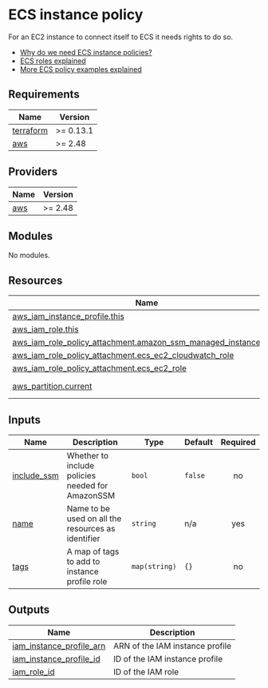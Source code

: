 # ECS instance policy

For an EC2 instance to connect itself to ECS it needs rights to do so.

* [Why do we need ECS instance policies?](http://docs.aws.amazon.com/AmazonECS/latest/developerguide/instance_IAM_role.html)
* [ECS roles explained](http://docs.aws.amazon.com/AmazonECS/latest/developerguide/ecs_managed_policies.html)
* [More ECS policy examples explained](http://docs.aws.amazon.com/AmazonECS/latest/developerguide/IAMPolicyExamples.html)

<!-- BEGINNING OF PRE-COMMIT-TERRAFORM DOCS HOOK -->
## Requirements

| Name | Version |
|------|---------|
| <a name="requirement_terraform"></a> [terraform](#requirement\_terraform) | >= 0.13.1 |
| <a name="requirement_aws"></a> [aws](#requirement\_aws) | >= 2.48 |

## Providers

| Name | Version |
|------|---------|
| <a name="provider_aws"></a> [aws](#provider\_aws) | >= 2.48 |

## Modules

No modules.

## Resources

| Name | Type |
|------|------|
| [aws_iam_instance_profile.this](https://registry.terraform.io/providers/hashicorp/aws/latest/docs/resources/iam_instance_profile) | resource |
| [aws_iam_role.this](https://registry.terraform.io/providers/hashicorp/aws/latest/docs/resources/iam_role) | resource |
| [aws_iam_role_policy_attachment.amazon_ssm_managed_instance_core](https://registry.terraform.io/providers/hashicorp/aws/latest/docs/resources/iam_role_policy_attachment) | resource |
| [aws_iam_role_policy_attachment.ecs_ec2_cloudwatch_role](https://registry.terraform.io/providers/hashicorp/aws/latest/docs/resources/iam_role_policy_attachment) | resource |
| [aws_iam_role_policy_attachment.ecs_ec2_role](https://registry.terraform.io/providers/hashicorp/aws/latest/docs/resources/iam_role_policy_attachment) | resource |
| [aws_partition.current](https://registry.terraform.io/providers/hashicorp/aws/latest/docs/data-sources/partition) | data source |

## Inputs

| Name | Description | Type | Default | Required |
|------|-------------|------|---------|:--------:|
| <a name="input_include_ssm"></a> [include\_ssm](#input\_include\_ssm) | Whether to include policies needed for AmazonSSM | `bool` | `false` | no |
| <a name="input_name"></a> [name](#input\_name) | Name to be used on all the resources as identifier | `string` | n/a | yes |
| <a name="input_tags"></a> [tags](#input\_tags) | A map of tags to add to instance profile role | `map(string)` | `{}` | no |

## Outputs

| Name | Description |
|------|-------------|
| <a name="output_iam_instance_profile_arn"></a> [iam\_instance\_profile\_arn](#output\_iam\_instance\_profile\_arn) | ARN of the IAM instance profile |
| <a name="output_iam_instance_profile_id"></a> [iam\_instance\_profile\_id](#output\_iam\_instance\_profile\_id) | ID of the IAM instance profile |
| <a name="output_iam_role_id"></a> [iam\_role\_id](#output\_iam\_role\_id) | ID of the IAM role |
<!-- END OF PRE-COMMIT-TERRAFORM DOCS HOOK -->
